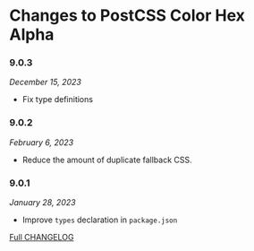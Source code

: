 # Changes to PostCSS Color Hex Alpha

### 9.0.3

_December 15, 2023_

- Fix type definitions

### 9.0.2

_February 6, 2023_

- Reduce the amount of duplicate fallback CSS.

### 9.0.1

_January 28, 2023_

- Improve `types` declaration in `package.json`

[Full CHANGELOG](https://github.com/csstools/postcss-plugins/tree/main/plugins/postcss-color-hex-alpha/CHANGELOG.md)
